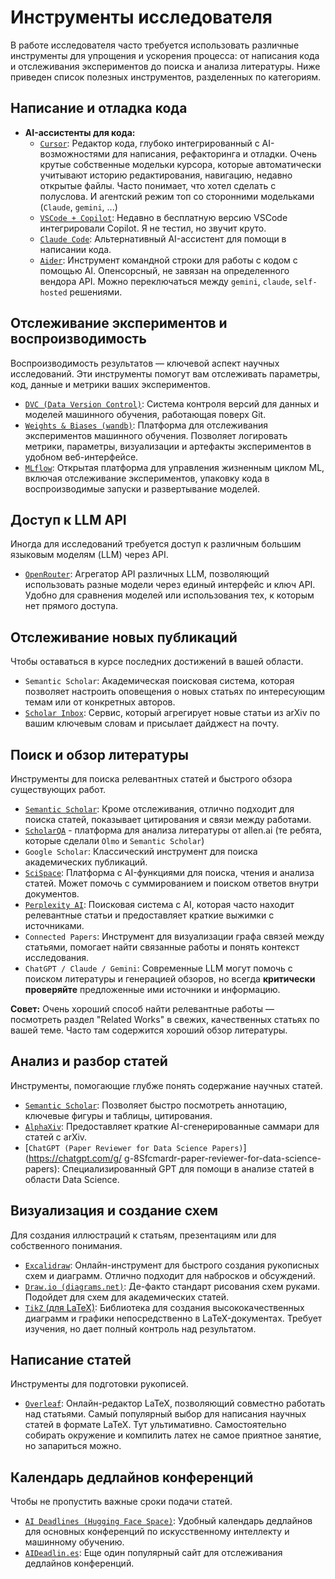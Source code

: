 # Инструменты исследователя

В работе исследователя часто требуется использовать различные инструменты для упрощения и ускорения процесса: от написания кода и отслеживания экспериментов до поиска и анализа литературы. Ниже приведен список полезных инструментов, разделенных по категориям.

## Написание и отладка кода

*   **AI-ассистенты для кода:**
    *   [`Cursor`](https://www.cursor.com/): Редактор кода, глубоко интегрированный с AI-возможностями для написания, рефакторинга и отладки. Очень крутые собственные модельки курсора, которые автоматически учитывают историю редактирования, навигацию, недавно открытые файлы. Часто понимает, что хотел сделать с полуслова. И агентский режим топ со сторонними модельками (`Claude`, `gemini`, ...)
    *   [`VSCode + Copilot`](https://code.visualstudio.com/docs/copilot/overview): Недавно в бесплатную версию VSCode интегрировали Copilot. Я не тестил, но звучит круто.
    *   [`Claude Code`](https://github.com/anthropics/claude-code): Альтернативный AI-ассистент для помощи в написании кода.
    *   [`Aider`](https://github.com/Aider-AI/aider): Инструмент командной строки для работы с кодом с помощью AI. Опенсорсный, не завязан на определенного вендора API. Можно переключаться между `gemini`, `claude`, `self-hosted` решениями.

## Отслеживание экспериментов и воспроизводимость

Воспроизводимость результатов — ключевой аспект научных исследований. Эти инструменты помогут вам отслеживать параметры, код, данные и метрики ваших экспериментов.


*   [`DVC (Data Version Control)`](https://dvc.org/): Система контроля версий для данных и моделей машинного обучения, работающая поверх Git.
*   [`Weights & Biases (wandb)`](https://wandb.ai/): Платформа для отслеживания экспериментов машинного обучения. Позволяет логировать метрики, параметры, визуализации и артефакты экспериментов в удобном веб-интерфейсе.
*   [`MLflow`](https://mlflow.org/): Открытая платформа для управления жизненным циклом ML, включая отслеживание экспериментов, упаковку кода в воспроизводимые запуски и развертывание моделей.

## Доступ к LLM API

Иногда для исследований требуется доступ к различным большим языковым моделям (LLM) через API.

*   [`OpenRouter`](https://openrouter.ai/): Агрегатор API различных LLM, позволяющий использовать разные модели через единый интерфейс и ключ API. Удобно для сравнения моделей или использования тех, к которым нет прямого доступа.

## Отслеживание новых публикаций

Чтобы оставаться в курсе последних достижений в вашей области.

*   `Semantic Scholar`: Академическая поисковая система, которая позволяет настроить оповещения о новых статьях по интересующим темам или от конкретных авторов.
*   [`Scholar Inbox`](https://www.scholar-inbox.com/): Сервис, который агрегирует новые статьи из arXiv по вашим ключевым словам и присылает дайджест на почту.

## Поиск и обзор литературы

Инструменты для поиска релевантных статей и быстрого обзора существующих работ.

*   [`Semantic Scholar`](https://www.semanticscholar.org/): Кроме отслеживания, отлично подходит для поиска статей, показывает цитирования и связи между работами.
* [`ScholarQA`](https://scholarqa.allen.ai) - платформа для анализа литературы от allen.ai (те ребята, которые сделали `Olmo` и `Semantic Scholar`)
*   `Google Scholar`: Классический инструмент для поиска академических публикаций.
*   [`SciSpace`](https://scispace.com/): Платформа с AI-функциями для поиска, чтения и анализа статей. Может помочь с суммированием и поиском ответов внутри документов.
*   [`Perplexity AI`](https://www.perplexity.ai/): Поисковая система с AI, которая часто находит релевантные статьи и предоставляет краткие выжимки с источниками.
*   `Connected Papers`: Инструмент для визуализации графа связей между статьями, помогает найти связанные работы и понять контекст исследования.
*   `ChatGPT / Claude / Gemini`: Современные LLM могут помочь с поиском литературы и генерацией обзоров, но всегда **критически проверяйте** предложенные ими источники и информацию.

**Совет:** Очень хороший способ найти релевантные работы — посмотреть раздел "Related Works" в свежих, качественных статьях по вашей теме. Часто там содержится хороший обзор литературы.

## Анализ и разбор статей

Инструменты, помогающие глубже понять содержание научных статей.

*   [`Semantic Scholar`](https://www.semanticscholar.org/): Позволяет быстро посмотреть аннотацию, ключевые фигуры и таблицы, цитирования.
*   [`AlphaXiv`](https://www.alphaxiv.org): Предоставляет краткие AI-сгенерированные саммари для статей с arXiv.
*   [`ChatGPT (Paper Reviewer for Data Science Papers)`](https://chatgpt.com/g/
g-8Sfcmardr-paper-reviewer-for-data-science-papers): Специализированный GPT для помощи в анализе статей в области Data Science.

## Визуализация и создание схем

Для создания иллюстраций к статьям, презентациям или для собственного понимания.

*   [`Excalidraw`](https://excalidraw.com/): Онлайн-инструмент для быстрого создания рукописных схем и диаграмм. Отлично подходит для набросков и обсуждений.
*   [`Draw.io (diagrams.net)`](diagrams.net): Де-факто стандарт рисования схем руками. Подойдет для схем для академических статей.
*   [`TikZ` (для LaTeX)](https://www.overleaf.com/learn/latex/TikZ_package): Библиотека для создания высококачественных диаграмм и графики непосредственно в LaTeX-документах. Требует изучения, но дает полный контроль над результатом.

## Написание статей

Инструменты для подготовки рукописей.

*   [`Overleaf`](https://www.overleaf.com/): Онлайн-редактор LaTeX, позволяющий совместно работать над статьями. Самый популярный выбор для написания научных статей в формате LaTeX. Тут ультимативно. Самостоятельно собирать окружение и компилить латех не самое приятное занятие, но запариться можно.

## Календарь дедлайнов конференций

Чтобы не пропустить важные сроки подачи статей.

* [`AI Deadlines (Hugging Face Space)`](https://huggingface.co/spaces/huggingface/ai-deadlines): Удобный календарь дедлайнов для основных конференций по искусственному интеллекту и машинному обучению.
* [`AIDeadlin.es`](https://aideadlin.es/): Еще один популярный сайт для отслеживания дедлайнов конференций.



